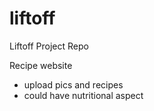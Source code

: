 # liftoff
Liftoff Project Repo

Recipe website 
  - upload pics and recipes
  - could have nutritional aspect

